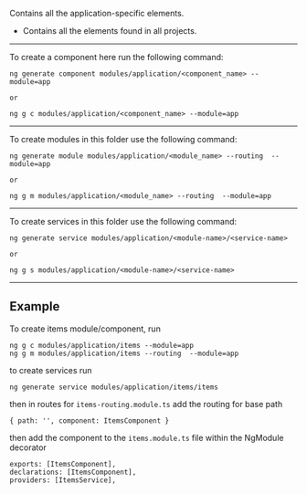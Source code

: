 Contains all the application-specific elements.

- Contains all the elements found in all projects.

---

To create a component here run the following command:

```
ng generate component modules/application/<component_name> --module=app

or

ng g c modules/application/<component_name> --module=app
```

---

To create modules in this folder use the following command:

```
ng generate module modules/application/<module_name> --routing  --module=app

or

ng g m modules/application/<module_name> --routing  --module=app
```

---

To create services in this folder use the following command:

```
ng generate service modules/application/<module-name>/<service-name>

or

ng g s modules/application/<module-name>/<service-name>
```

---

## Example

To create items module/component, run

```
ng g c modules/application/items --module=app
ng g m modules/application/items --routing  --module=app
```

to create services run

```
ng generate service modules/application/items/items
```

then in routes for `items-routing.module.ts` add the routing for base path

```
{ path: '', component: ItemsComponent }
```

then add the component to the `items.module.ts` file within the NgModule decorator

```
exports: [ItemsComponent],
declarations: [ItemsComponent],
providers: [ItemsService],
```

